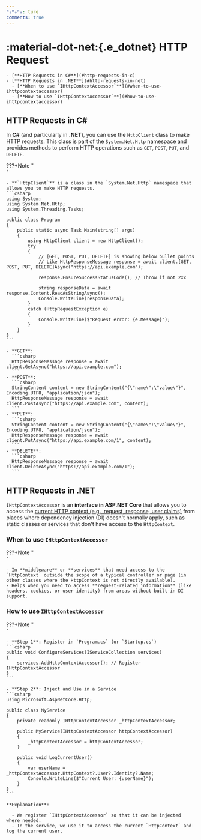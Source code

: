 ```yaml
---
ᴴₒᴴₒᴴₒ: ture
comments: true
---
```


# **:material-dot-net:{.e_dotnet} HTTP Request**

```markmap
- [**HTTP Requests in C#**](#http-requests-in-c)
- [**HTTP Requests in .NET**](#http-requests-in-net)
  - [**When to use `IHttpContextAccessor`**](#when-to-use-ihttpcontextaccessor)
  - [**How to use `IHttpContextAccessor`**](#how-to-use-ihttpcontextaccessor)
```

## **HTTP Requests in C#**

In **C#** (and particularly in **.NET**), you can use the `HttpClient` class to make HTTP requests. This class is part of the `System.Net.Http` namespace and provides methods to perform HTTP operations such as `GET`, `POST`, `PUT`, and `DELETE`.

???+Note "<br>"

    - **`HttpClient`** is a class in the `System.Net.Http` namespace that allows you to make HTTP requests.
    ```csharp
    using System;
    using System.Net.Http;
    using System.Threading.Tasks;

    public class Program
    {
        public static async Task Main(string[] args)
        {
            using HttpClient client = new HttpClient();
            try
            {
                // [GET, POST, PUT, DELETE] is showing below bullet points
                // Like HttpResponseMessage response = await client.[GET, POST, PUT, DELETE]Async("https://api.example.com");

                response.EnsureSuccessStatusCode(); // Throw if not 2xx

                string responseData = await response.Content.ReadAsStringAsync();
                Console.WriteLine(responseData);
            }
            catch (HttpRequestException e)
            {
                Console.WriteLine($"Request error: {e.Message}");
            }
        }
    }
    ```

    - **GET**:
      ```csharp
      HttpResponseMessage response = await client.GetAsync("https://api.example.com");
      ```
    - **POST**:
      ```csharp
      StringContent content = new StringContent("{\"name\":\"value\"}", Encoding.UTF8, "application/json");
      HttpResponseMessage response = await client.PostAsync("https://api.example.com", content);
      ```
    - **PUT**:
      ```csharp
      StringContent content = new StringContent("{\"name\":\"value\"}", Encoding.UTF8, "application/json");
      HttpResponseMessage response = await client.PutAsync("https://api.example.com/1", content);
      ```
    - **DELETE**:
      ```csharp
      HttpResponseMessage response = await client.DeleteAsync("https://api.example.com/1");
      ```

## **HTTP Requests in .NET**

`IHttpContextAccessor` is an **interface in ASP.NET Core** that allows you to access the <u>current HTTP context (e.g., request, response, user claims)</u> from places where dependency injection (DI) doesn't normally apply, such as static classes or services that don't have access to the `HttpContext`.


### **When to use `IHttpContextAccessor`**

???+Note "<br>"
    
    - In **middleware** or **services** that need access to the `HttpContext` outside the scope of a typical controller or page (in other classes where the HttpContext is not directly available).
    - Helps when you need to access **request-related information** (like headers, cookies, or user identity) from areas without built-in DI support.

### **How to use `IHttpContextAccessor`**

???+Note "<br>"

    - **Step 1**: Register in `Program.cs` (or `Startup.cs`)
    ```csharp
    public void ConfigureServices(IServiceCollection services)
    {
        services.AddHttpContextAccessor(); // Register IHttpContextAccessor
    }
    ```

    - **Step 2**: Inject and Use in a Service
    ```csharp
    using Microsoft.AspNetCore.Http;

    public class MyService
    {
        private readonly IHttpContextAccessor _httpContextAccessor;

        public MyService(IHttpContextAccessor httpContextAccessor)
        {
            _httpContextAccessor = httpContextAccessor;
        }

        public void LogCurrentUser()
        {
            var userName = _httpContextAccessor.HttpContext?.User?.Identity?.Name;
            Console.WriteLine($"Current User: {userName}");
        }
    }
    ```

    **Explanation**:

      - We register `IHttpContextAccessor` so that it can be injected where needed.
      - In the service, we use it to access the current `HttpContext` and log the current user.
